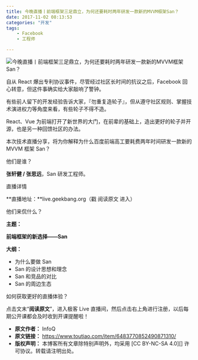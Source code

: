 ```yaml
---
title: 今晚直播丨前端框架三足鼎立，为何还要耗时两年研发一款新的MVVM框架San？
date: 2017-11-02 08:13:53
categories: "开发"
tags:
	- Facebook
	- 工程师

---
```


![今晚直播丨前端框架三足鼎立，为何还要耗时两年研发一款新的MVVM框架San？][MVVM_San]

自从 React 爆出专利协议事件，尽管经过社区长时间的抗议之后，Facebook 回心转意，但这件事确实给大家敲响了警钟。

有些前人留下的开发经验告诉大家，『勿重复造轮子』，但从遵守社区规则、掌握技术演进权力等角度来看，有些轮子不得不造。

React、Vue 为前端打开了新世界的大门，在前辈的基础上，造出更好的轮子并开源，也是另一种回馈社区的办法。

本次技术直播分享，将为你解释为什么百度前端高工要耗费两年时间研发一款新的 MVVM 框架 San？

他们是谁？

**张轩健 / 张思远**，San 研发工程师。

直播详情

**直播地址：**live.geekbang.org（戳 阅读原文 进入）

他们来侃什么？

**主题：**

**前端框架的新选择——San**

**大纲：**

 *  为什么要做 San
 *  San 的设计思想和理念
 *  San 和竞品的对比
 *  San 的周边生态

如何获取更好的直播体验？

点击文末“**阅读原文**”，进入极客 Live 直播间，然后点击右上角进行注册，以后每期公开课都会及时收到开课提醒啦！


[MVVM_San]: /pro/os/crawler/MV2M-3UQR-MEII.jpg
 *  **原文作者：** InfoQ
 *  **原文链接：** https://www.toutiao.com/item/6483770852490871310/
 *  **版权声明：** 本博客所有文章除特别声明外，均采用 [CC BY-NC-SA 4.0][] 许可协议。转载请注明出处。